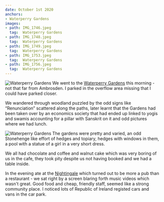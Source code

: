 ```yaml
---
date: October 1st 2020
anchors:
- Waterperry Gardens
images:
- path: IMG_1746.jpeg
  tag:  Waterperry Gardens
- path: IMG_1748.jpeg
  tag:  Waterperry Gardens
- path: IMG_1749.jpeg
  tag:  Waterperry Gardens
- path: IMG_1753.jpeg
  tag:  Waterperry Gardens
- path: IMG_1756.jpeg
  tag:  Waterperry Gardens
---
```

![Waterperry Gardens](IMG_1746.jpeg)
We went to the [Waterperry Gardens](https://www.waterperrygardens.co.uk/) this morning - not that far from Ambrosden. I parked in the overflow area missing that I could have parked closer.

We wandered through woodland puzzled by the odd signs like “Renunciation” scattered along the paths, later learnt that the Gardens had been taken over by an economics society that had ended up linked to yogis and swamis  accounting for a pillar with Sanskrit on it and odd pictures where we had lunch.

![Waterperry Gardens](IMG_1753.jpeg)
The gardens were pretty and varied, an odd Stonehenge like effort of hedges and topiary, hedges with windows in them, a pool with a statue of a girl in a very short dress.

We all had chocolate and coffee and walnut cake which was very boring of us in the cafe, they took pity despite us not having booked and we had a table inside.

In the evening ate at the [Nightingale](https://www.thenightingalebicester.co.uk/index) which turned out to be more a pub than a restaurant - we sat right by a screen blaring forth music videos which wasn't great. Good food and cheap, friendly staff, seemed like a strong community place. I noticed lots of Republic of Ireland registed cars and vans in the car park.
